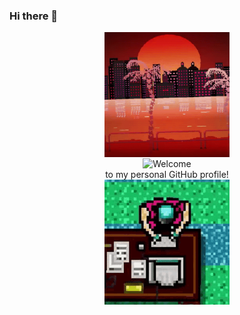 ### Hi there 👋

<div align="center">
<img src="https://github.com/ErnieLud/ErnieLud/blob/main/hotline%20miami.gif" alt="Fan" align="center" width="200" height="200">
</div>

<div align="center">
<img src="https://github.com/fnky/fnky/raw/fnky/img/welcome-fire.gif" alt="Welcome" align="center">
</div>

<div align="center">
to my personal GitHub profile!
</div>
  
<div align="center">
<img src="https://raw.githubusercontent.com/ErnieLud/ErnieLud/main/biker-hotline-miami.gif" alt="Writing" align="center" width="200" height="200">
</div>


<!--
**ErnieSumoso/ErnieSumoso** is a ✨ _special_ ✨ repository because its `README.md` (this file) appears on your GitHub profile.

Here are some ideas to get you started:

- 🔭 I’m currently working on ...
- 🌱 I’m currently learning ...
- 👯 I’m looking to collaborate on ...
- 🤔 I’m looking for help with ...
- 💬 Ask me about ...
- 📫 How to reach me: ...
- 😄 Pronouns: ...
- ⚡ Fun fact: ...
-->

